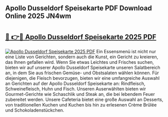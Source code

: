 ## Apollo Dusseldorf Speisekarte PDF Download Online 2025 JN4wm

# <h2><a href="http://gcb3n0t.nevu.top/?p=Apollo+Dusseldorf+Speisekarte">🔗 👉🔴 Apollo Dusseldorf Speisekarte 2025 PDF</a></h2>

[![Apollo Dusseldorf Speisekarte 2025 PDF](https://i.imgur.com/dBaPXMq.png)](http://gcb3n0t.nevu.top/?p=Apollo+Dusseldorf+Speisekarte)
Ein Essensmenü ist nicht nur eine Liste von Gerichten, sondern auch die Kunst, ein Gericht zu kreieren, das Ihnen gefallen wird. Wenn Sie etwas Leichtes und Frisches suchen, bieten wir auf unserer Apollo Dusseldorf Speisekarte unseren Salatbereich an, in dem Sie aus frischen Gemüse- und Obstsalaten wählen können. Für diejenigen, die Fleisch bevorzugen, bieten wir eine umfangreiche Auswahl an Gerichten auf der Apollo Dusseldorf Speisekarte an: Rindfleisch, Schweinefleisch, Huhn und Fisch. Unseren Auserwählten bieten wir Gourmet-Gerichte wie Schaschlik und Steak an, die bei lebendem Feuer zubereitet werden. Unsere Cafeteria bietet eine große Auswahl an Desserts, von traditionellen Kuchen und Kuchen bis hin zu erlesenen Crème Brûlée und Schokoladenstückchen.
